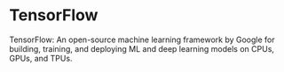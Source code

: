# TensorFlow
TensorFlow: An open-source machine learning framework by Google for building, training, and deploying ML and deep learning models on CPUs, GPUs, and TPUs.
